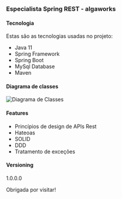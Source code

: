 ### Especialista Spring REST - algaworks

#### Tecnologia

Estas são as tecnologias usadas no projeto:

* Java 11
* Spring Framework
* Spring Boot
* MySql Database
* Maven

#### Diagrama de classes
![Diagrama de Classes](https://github.com/GeorgeSalu/esr/diagrama-de-classes-de-dominio.jpg)

#### Features

- Princípios de design de APIs Rest
- Hateoas
- SOLID
- DDD
- Tratamento de exceções

#### Versioning

1.0.0.0


Obrigada por visitar!
